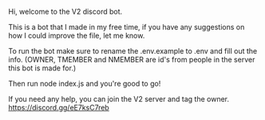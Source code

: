 Hi, welcome to the V2 discord bot.

This is a bot that I made in my free time, if you have any suggestions on how I could improve the file, let me know.

To run the bot make sure to rename the .env.example to .env and fill out the info.
(OWNER, TMEMBER and NMEMBER are id's from people in the server this bot is made for.)

Then run node index.js and you're good to go!

If you need any help, you can join the V2 server and tag the owner.
https://discord.gg/eE7ksC7reb


